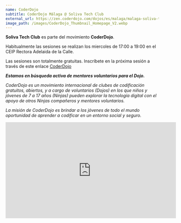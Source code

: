 ```yaml
---
name: CoderDojo
subtitle: CoderDojo Málaga @ Soliva Tech Club
external_url: https://zen.coderdojo.com/dojos/es/malaga/malaga-soliva-tech-club
image_path: /images/CoderDojo_Thumbnail_Homepage_V2.webp
---
```


**Soliva Tech Club** es parte del movimiento **CoderDojo**.

Habitualmente las sesiones se realizan los miercoles de 17:00 a 19:00 en el CEIP Rectora Adelaida de la Calle.

Las sesiones son totalmente gratuitas. Inscríbete en la próxima sesión a través de este enlace <a href="https://zen.coderdojo.com/dojos/es/malaga/malaga-soliva-tech-club">CoderDojo</a>

***Estamos en búsqueda activa de mentores voluntarios para el Dojo.***

*CoderDojo es un movimiento internacional de clubes de codificación gratuitos, abiertos, y a cargo de voluntarios (Dojos) en los que niños y jóvenes de 7 a 17 años (Ninjas) pueden explorar la tecnología digital con el apoyo de otros Ninjas compañeros y mentores voluntarios.*

*La misión de CoderDojo es brindar a los jóvenes de todo el mundo oportunidad de aprender a codificar en un entorno social y seguro.*

<iframe width="560" height="315" src="https://www.youtube.com/embed/Jkru4UNmXNw" frameborder="0" allow="accelerometer; autoplay; encrypted-media; gyroscope; picture-in-picture" allowfullscreen></iframe>